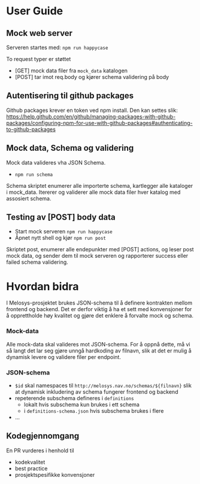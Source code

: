 # User Guide
## Mock web server
Serveren startes med: `npm run happycase`

To request typer er støttet
* [GET] mock data filer fra `mock_data` katalogen
* [POST] tar imot req.body og kjører schema validering på body

## Autentisering til github packages
Github packages krever en token ved npm install. Den kan settes slik:
https://help.github.com/en/github/managing-packages-with-github-packages/configuring-npm-for-use-with-github-packages#authenticating-to-github-packages

## Mock data, Schema og validering
Mock data valideres vha JSON Schema.
* `npm run schema`

Schema skriptet enumerer alle importerte schema, kartlegger alle kataloger i mock_data.
Itererer og validerer alle mock data filer hver katalog med assosiert schema.

## Testing av [POST] body data
* Start mock serveren `npm run happycase`
* Åpnet nytt shell og kjør `npm run post`

Skriptet post, enumerer alle endepunkter med [POST] actions, og leser post mock data, og sender dem til mock serveren og rapporterer success eller failed schema validering.

# Hvordan bidra

I Melosys-prosjektet brukes JSON-schema til å definere kontrakten mellom frontend og backend. Det er derfor viktig å ha et sett med konvensjoner for å opprettholde høy kvalitet og gjøre det enklere å forvalte mock og schema.

### Mock-data

Alle mock-data skal valideres mot JSON-schema. For å oppnå dette, må vi så langt det lar seg gjøre unngå hardkoding av filnavn, slik at det er mulig å dynamisk levere og validere filer per endpoint.

### JSON-schema

* `$id` skal namespaces til `http://melosys.nav.no/schemas/${filnavn}` slik at dynamisk inkludering av schema fungerer frontend og backend
* repeterende subschema defineres i `definitions`
  * lokalt hvis subschema kun brukes i ett schema
  * i `definitions-schema.json` hvis subschema brukes i flere
* ...

## Kodegjennomgang

En PR vurderes i henhold til

* kodekvalitet
* best practice
* prosjektspesifikke konvensjoner
